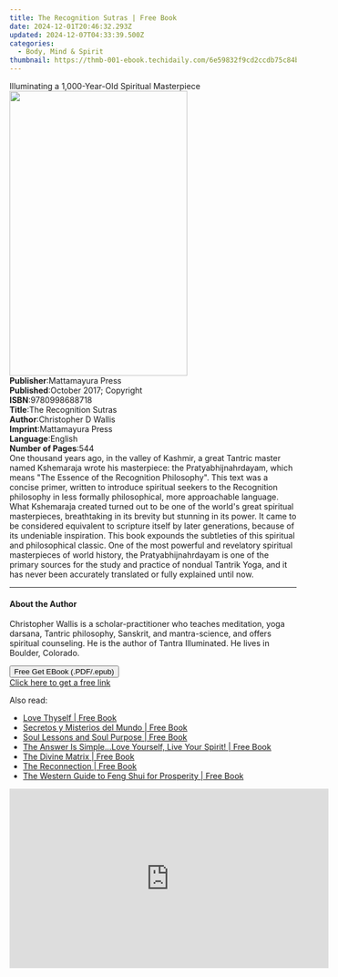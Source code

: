 ```yaml
---
title: The Recognition Sutras | Free Book
date: 2024-12-01T20:46:32.293Z
updated: 2024-12-07T04:33:39.500Z
categories:
  - Body, Mind & Spirit
thumbnail: https://thmb-001-ebook.techidaily.com/6e59832f9cd2ccdb75c84b7563c2d54e9e77864610f0a8a04edc360786688f87.jpg
---
```

<main id="book-container">
  <div class="flex flex-col">
    <div class="book-brief flex-1 py-6 px-4 sm:p-6 md:py-10 md:px-8">
      <!-- brief-->
      <div class="book-brief-main">
        Illuminating a 1,000-Year-Old Spiritual Masterpiece
      </div>
    </div>
    <div
      class="book-meta-info flex-1 grid gap-4 col-start-1 col-end-3 row-start-1 sm:mb-6 sm:grid-cols-4 lg:gap-6 lg:col-start-2 lg:row-end-6 lg:row-span-6 lg:mb-0"
    >
      <div
        class="book-meta-info-left place-content-center mt-4 p-4 text-sm leading-6 col-start-2 col-span-2 dark:text-slate-400"
      >
        <img
          class="w-full h-500 object-cover rounded-lg sm:h-255 sm:col-span-2 lg:col-span-full"
          src="https://img-001-ebook.techidaily.com/b3c7ecbe665f52fca6bef5e9f8290fe093e1273f1afcdd1349e9308cfc31225a.jpg"
          alt=""
          width="312"
          height="500"
        />
      </div>
      <div
        class="book-meta-info-right mt-2 col-start-1 row-start-2 col-span-3 self-center"
      >
        <!-- meta data  -->
        <div class="flex flex-col px-4 md:px-8">
          <div class="flex-1">
            <strong>Publisher</strong>:<span class="px-2"
              >Mattamayura Press</span
            >
          </div>
          <div class="flex-1">
            <strong>Published</strong>:<span class="px-2"
              >October 2017; Copyright</span
            >
          </div>
          <div class="flex-1">
            <strong>ISBN</strong>:<span class="px-2">9780998688718</span>
          </div>
          <div class="flex-1">
            <strong>Title</strong>:<span class="px-2"
              >The Recognition Sutras</span
            >
          </div>
          <div class="flex-1">
            <strong>Author</strong>:<span class="px-2"
              >Christopher D Wallis</span
            >
          </div>
          <div class="flex-1">
            <strong>Imprint</strong>:<span class="px-2">Mattamayura Press</span>
          </div>
          <div class="flex-1">
            <strong>Language</strong>:<span class="px-2">English</span>
          </div>
          <div class="flex-1">
            <strong>Number of Pages</strong>:<span class="px-2">544</span>
          </div>
        </div>
      </div>
    </div>
    <div class="book-description flex-1 py-6 px-4 sm:p-6 md:py-10 md:px-8">
      <div class="book-description-main">
        <div accordion-content="" id="description">
          One thousand years ago, in the valley of Kashmir, a great Tantric
          master named Kshemaraja wrote his masterpiece: the
          Pratyabhijnahrdayam, which means "The Essence of the Recognition
          Philosophy". This text was a concise primer, written to introduce
          spiritual seekers to the Recognition philosophy in less formally
          philosophical, more approachable language. What Kshemaraja created
          turned out to be one of the world's great spiritual masterpieces,
          breathtaking in its brevity but stunning in its power. It came to be
          considered equivalent to scripture itself by later generations,
          because of its undeniable inspiration. This book expounds the
          subtleties of this spiritual and philosophical classic. One of the
          most powerful and revelatory spiritual masterpieces of world history,
          the Pratyabhijnahrdayam is one of the primary sources for the study
          and practice of nondual Tantrik Yoga, and it has never been accurately
          translated or fully explained until now.
        </div>
      </div>
    </div>
    <div class="book-excerpts flex-1 py-6 px-4 sm:p-6 md:py-10 md:px-8">
      <!-- excerpts-->
      <div class="book-excerpts-main">
        <hr />
        <h4 class="placeholder placeholder-heading">
          <span>About the Author</span>
        </h4>
        <p>
          Christopher Wallis is a scholar-practitioner who teaches meditation,
          yoga darsana, Tantric philosophy, Sanskrit, and mantra-science, and
          offers spiritual counseling. He is the author of Tantra Illuminated.
          He lives in Boulder, Colorado.
        </p>
      </div>
    </div>
    <div
      class="book-about-author flex-1 py-6 px-4 sm:p-6 md:py-10 md:px-8"
    ></div>
    <div class="book-free-get flex-1 py-6 px-4 sm:p-6 md:py-10 md:px-8">
      <button
        id="btn-free-get"
        class="bg-blue-500 hover:bg-blue-700 text-white font-bold py-2 px-4 rounded"
      >
        Free Get EBook (.PDF/.epub)
      </button>
      <div id="countdown-display" class="px-2 text-lg mt-2"></div>
      <a
        id="free-link"
        class="hidden bg-blue-500 hover:bg-blue-700 text-white font-bold py-2 px-4 rounded"
        href="https://www.ebooks.com/en-us/book/95884856/the-recognition-sutras/christopher-d-wallis/"
        target="_blank"
        >Click here to get a free link</a
      >
    </div>
    <script>
      let countdownTime = 0;
      let countdownInterval = null;
      document
        .getElementById('btn-free-get')
        .addEventListener('click', startCountdown);
      function startCountdown() {
        countdownTime = new Date().getTime() + 60000 * 3;
        countdownInterval = setInterval(updateCountdown, 1000);
        document.getElementById('btn-free-get').disabled = true;
        document
          .getElementById('btn-free-get')
          .classList.add('bg-gray-500', 'cursor-not-allowed');
      }
      function updateCountdown() {
        let currentTime = new Date().getTime();
        let timeLeft = countdownTime - currentTime;
        let secondsLeft = Math.floor(timeLeft / 1000);
        document.getElementById('countdown-display').innerHTML =
          `Remaining time: ${secondsLeft} seconds.`;
        if (secondsLeft <= 0) {
          clearInterval(countdownInterval);
          document.getElementById('btn-free-get').classList.add('hidden');
          document.getElementById('free-link').classList.remove('hidden');
          document.getElementById('countdown-display').innerHTML = '';
        }
      }
    </script>
  </div>
</main>

<ins class="adsbygoogle"
      style="display:block"
      data-ad-client="ca-pub-7571918770474297"
      data-ad-slot="8358498916"
      data-ad-format="auto"
      data-full-width-responsive="true"></ins>
    

<span class="atpl-alsoreadstyle">Also read:</span>
<div><ul>
<li><a href="https://novels-ebooks.techidaily.com/96317370-9781401919498-love-thyself/"><u>Love Thyself | Free Book</u></a></li>
<li><a href="https://novels-ebooks.techidaily.com/96317376-9781401923778-secretos-y-misterios-del-mundo/"><u>Secretos y Misterios del Mundo | Free Book</u></a></li>
<li><a href="https://novels-ebooks.techidaily.com/96317373-9781401922160-soul-lessons-and-soul-purpose/"><u>Soul Lessons and Soul Purpose | Free Book</u></a></li>
<li><a href="https://novels-ebooks.techidaily.com/96317382-9781401923471-the-answer-is-simplelove-yourself-live-your-spirit/"><u>The Answer Is Simple...Love Yourself, Live Your Spirit! | Free Book</u></a></li>
<li><a href="https://novels-ebooks.techidaily.com/96317379-9781401921118-the-divine-matrix/"><u>The Divine Matrix | Free Book</u></a></li>
<li><a href="https://novels-ebooks.techidaily.com/96317374-9781401919573-the-reconnection/"><u>The Reconnection | Free Book</u></a></li>
<li><a href="https://novels-ebooks.techidaily.com/96317378-9781401921392-the-western-guide-to-feng-shui-for-prosperity/"><u>The Western Guide to Feng Shui for Prosperity | Free Book</u></a></li>
</ul></div>

<!-- affiliate ads begin -->
<iframe width="560" height="315" src="https://www.youtube.com/embed/9wiIVztRIqQ?si=GBgdwQ78k5hbeFDv" title="YouTube video player" frameborder="0" allow="accelerometer; autoplay; clipboard-write; encrypted-media; gyroscope; picture-in-picture; web-share" referrerpolicy="strict-origin-when-cross-origin" allowfullscreen></iframe>
<!-- affiliate ads end -->

